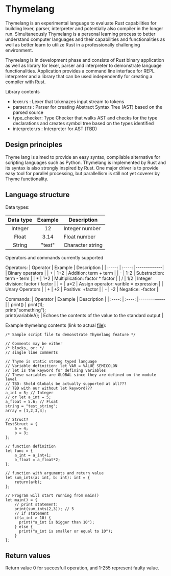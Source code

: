 Thymelang
==========

Thymelang is an experimental language to evaluate Rust capabilities for building lexer, parser, interpreter and potentially also compiler in the longer run. Simultaneously Thymelang is a personal learning process to better understand computer languages and their capabilities and functionalities as well as better learn to utilize Rust in a professionally challenging environment.

Thymelang is in development phase and consists of Rust binary application as well as library for lexer, parser and interpreter to demonstrate language functionalities. Application provides a command line interface for REPL interpreter and a library that can be used independently for creating a compiler with Rust.

Library contents
- lexer.rs : Lexer that tokenazes input stream to tokens
- parser.rs : Parser for creating Abstract Syntax Tree (AST) based on the parsed source
- type_checker: Type Checker that walks AST  and checks for the type declarations and creates symbol tree based on the types identified
- interpreter.rs : Interpreter for AST (TBD)

Design principles
-----------------

Thyme lang is aimed to provide an easy syntax, compilable alternative for scripting languages such as Python. Thymelang is implemented by Rust and its syntax is also strongly inspired by Rust. One major driver is to provide easy tool for parallel processing, but parallellism is still not yet coverer by Thyme functionality.

Language structure
------------------

Data types:

| Data type | Example | Description |
|  :----:  |  :----: |-------------|
| Integer | 12 | Integer number |
| Float | 3.14 | Float number |
| String | "test" | Character string |


Operators and commands currently supported

Operators:
| Operator | Example | Description |
|  :----:  |  :----: |-------------|
| Binary operators |
| +        | 1+2   | Addition: term + term |
| -        | 1-2   | Substraction: term - term |
| *        | 1*2   | Multiplication:  factor * factor |
| /        | 1/2   | Integer division:  factor / factor |
| =        | a=2    | Assign operator: varible = expression |
| Unary Operators |
| +        | +2     | Positive: +factor |
| -        | -2     | Negatice: -factor |


Commands:
| Operator | Example | Description |
|  :----:  |  :----: |-------------|
| print()  | print(1);</br>print("something");</br>print(variableA);  | Echoes the contents of the value to the standard output |



Example thymelang contents (link to actual [file](/examples/sample.thm)):
```
/* Sample script file to demonstrate Thymelang feature */

// Comments may be either
/* blocks, or: */
// single line comments 

// Thyme is static strong typed language
// Variable definition: let VAR = VALUE SEMICOLON
// let is the keyword for defining variables
// These variables are GLOBAL since they are defined on the module level
// TBD: Shold Globals be actually supported at all???
// TBD with our without let keyword???
a_int = 5; // Integer
// or let a_int = 5;
a_float = 5.6; // Float
string = "test_string";
array = [1,2,3,4];

// Struct?
TestStruct = {
    a = 4;
    b = 3;
};

// function definition
let func = {
    a_int = a_int+1;
    b_float = a_float*2;
};

// function with arguments and return value
let sum_ints(a: int, b: int): int = {
    return(a+b);
};

// Program will start running from main()
let main() = {
    // print statement:
    print(sum_ints(2,3)); // 5
    // if statement
    if(a_int > 10) {
      print("a_int is bigger than 10");
    } else {
      print("a_int is smaller or equal to 10");
    }
};
```

Return values
-------------

Return value 0 for succesfull operation, and 1-255 represent faulty value.
